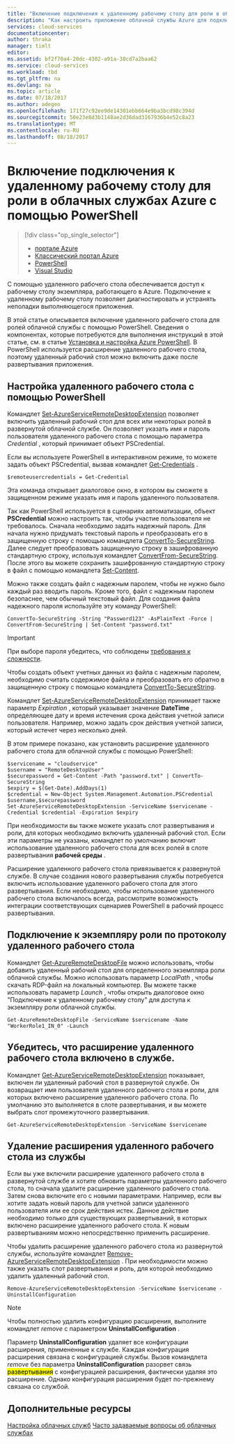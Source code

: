 ```yaml
---
title: "Включение подключения к удаленному рабочему столу для роли в облачных службах Azure с помощью PowerShell"
description: "Как настроить приложение облачной службы Azure для подключений к удаленному рабочему столу с помощью PowerShell"
services: cloud-services
documentationcenter: 
author: thraka
manager: timlt
editor: 
ms.assetid: bf2f70a4-20dc-4302-a91a-38cd7a2baa62
ms.service: cloud-services
ms.workload: tbd
ms.tgt_pltfrm: na
ms.devlang: na
ms.topic: article
ms.date: 07/18/2017
ms.author: adegeo
ms.openlocfilehash: 171f27c92ee9de14301ebb664e9ba3bcd98c394d
ms.sourcegitcommit: 50e23e8d3b1148ae2d36dad3167936b4e52c8a23
ms.translationtype: MT
ms.contentlocale: ru-RU
ms.lasthandoff: 08/18/2017
---
```

# <a name="enable-remote-desktop-connection-for-a-role-in-azure-cloud-services-using-powershell"></a>Включение подключения к удаленному рабочему столу для роли в облачных службах Azure с помощью PowerShell
> [!div class="op_single_selector"]
> * [портале Azure](cloud-services-role-enable-remote-desktop-new-portal.md)
> * [Классический портал Azure](cloud-services-role-enable-remote-desktop.md)
> * [PowerShell](cloud-services-role-enable-remote-desktop-powershell.md)
> * [Visual Studio](../vs-azure-tools-remote-desktop-roles.md)
>
>

С помощью удаленного рабочего стола обеспечивается доступ к рабочему столу экземпляра, работающего в Azure. Подключение к удаленному рабочему столу позволяет диагностировать и устранять неполадки выполняющегося приложения.

В этой статье описывается включение удаленного рабочего стола для ролей облачной службы с помощью PowerShell. Сведения о компонентах, которые потребуются для выполнения инструкций в этой статье, см. в статье [Установка и настройка Azure PowerShell](/powershell/azure/overview). В PowerShell используется расширение удаленного рабочего стола, поэтому удаленный рабочий стол можно включить даже после развертывания приложения.

## <a name="configure-remote-desktop-from-powershell"></a>Настройка удаленного рабочего стола с помощью PowerShell
Командлет [Set-AzureServiceRemoteDesktopExtension](/powershell/module/azure/set-azureserviceremotedesktopextension?view=azuresmps-3.7.0) позволяет включить удаленный рабочий стол для всех или некоторых ролей в развернутой облачной службе. Он позволяет указать имя и пароль пользователя удаленного рабочего стола с помощью параметра *Credential* , который принимает объект PSCredential.

Если вы используете PowerShell в интерактивном режиме, то можете задать объект PSCredential, вызвав командлет [Get-Credentials](https://technet.microsoft.com/library/hh849815.aspx) .

```
$remoteusercredentials = Get-Credential
```

Эта команда открывает диалоговое окно, в котором вы сможете в защищенном режиме указать имя и пароль удаленного пользователя.

Так как PowerShell используется в сценариях автоматизации, объект **PSCredential** можно настроить так, чтобы участие пользователя не требовалось. Сначала необходимо задать надежный пароль. Для начала нужно придумать текстовый пароль и преобразовать его в защищенную строку с помощью командлета [ConvertTo-SecureString](https://technet.microsoft.com/library/hh849818.aspx). Далее следует преобразовать защищенную строку в зашифрованную стандартную строку, используя командлет [ConvertFrom-SecureString](https://technet.microsoft.com/library/hh849814.aspx). После этого вы можете сохранить зашифрованную стандартную строку в файл с помощью командлета [Set-Content](https://technet.microsoft.com/library/ee176959.aspx).

Можно также создать файл с надежным паролем, чтобы не нужно было каждый раз вводить пароль. Кроме того, файл с надежным паролем безопаснее, чем обычный текстовый файл. Для создания файла надежного пароля используйте эту команду PowerShell:

```
ConvertTo-SecureString -String "Password123" -AsPlainText -Force | ConvertFrom-SecureString | Set-Content "password.txt"
```

> [!IMPORTANT]
> При выборе пароля убедитесь, что соблюдены [требования к сложности](https://technet.microsoft.com/library/cc786468.aspx).
>
>

Чтобы создать объект учетных данных из файла с надежным паролем, необходимо считать содержимое файла и преобразовать его обратно в защищенную строку с помощью командлета [ConvertTo-SecureString](https://technet.microsoft.com/library/hh849818.aspx).

Командлет [Set-AzureServiceRemoteDesktopExtension](/powershell/module/azure/set-azureserviceremotedesktopextension?view=azuresmps-3.7.0) принимает также параметр *Expiration* , который указывает значение **DateTime** , определяющее дату и время истечения срока действия учетной записи пользователя. Например, можно задать срок действия учетной записи, который истечет через несколько дней.

В этом примере показано, как установить расширение удаленного рабочего стола для облачной службы с помощью PowerShell:

```
$servicename = "cloudservice"
$username = "RemoteDesktopUser"
$securepassword = Get-Content -Path "password.txt" | ConvertTo-SecureString
$expiry = $(Get-Date).AddDays(1)
$credential = New-Object System.Management.Automation.PSCredential $username,$securepassword
Set-AzureServiceRemoteDesktopExtension -ServiceName $servicename -Credential $credential -Expiration $expiry
```
При необходимости вы также можете указать слот развертывания и роли, для которых необходимо включить удаленный рабочий стол. Если эти параметры не указаны, командлет по умолчанию включит использование удаленного рабочего стола для всех ролей в слоте развертывания **рабочей среды** .

Расширение удаленного рабочего стола привязывается к развернутой службе. В случае создания нового развертывания службы потребуется включить использование удаленного рабочего стола для этого развертывания. Если необходимо, чтобы использование удаленного рабочего стола включалось всегда, рассмотрите возможность интеграции соответствующих сценариев PowerShell в рабочий процесс развертывания.

## <a name="remote-desktop-into-a-role-instance"></a>Подключение к экземпляру роли по протоколу удаленного рабочего стола
Командлет [Get-AzureRemoteDesktopFile](/powershell/module/azure/get-azureremotedesktopfile?view=azuresmps-3.7.0) можно использовать, чтобы добавить удаленный рабочий стол для определенного экземпляра роли облачной службы. Можно использовать параметр *LocalPath* , чтобы скачать RDP-файл на локальный компьютер. Вы можете также использовать параметр *Launch* , чтобы открыть диалоговое окно "Подключение к удаленному рабочему столу" для доступа к экземпляру роли облачной службы.

```
Get-AzureRemoteDesktopFile -ServiceName $servicename -Name "WorkerRole1_IN_0" -Launch
```


## <a name="check-if-remote-desktop-extension-is-enabled-on-a-service"></a>Убедитесь, что расширение удаленного рабочего стола включено в службе.
Командлет [Get-AzureServiceRemoteDesktopExtension](/powershell/module/azure/get-azureremotedesktopfile?view=azuresmps-3.7.0) показывает, включен ли удаленный рабочий стол в развернутой службе. Он возвращает имя пользователя удаленного рабочего стола и роли, для которых включено расширение удаленного рабочего стола. По умолчанию это выполняется в слоте развертывания, и вы можете выбрать слот промежуточного развертывания.

```
Get-AzureServiceRemoteDesktopExtension -ServiceName $servicename
```

## <a name="remove-remote-desktop-extension-from-a-service"></a>Удаление расширения удаленного рабочего стола из службы
Если вы уже включили расширение удаленного рабочего стола в развернутой службе и хотите обновить параметры удаленного рабочего стола, то сначала удалите расширение удаленного рабочего стола. Затем снова включите его с новыми параметрами. Например, если вы хотите задать новый пароль для учетной записи удаленного пользователя или ее срок действия истек. Данное действие необходимо только для существующих развертываний, в которых включено расширение удаленного рабочего стола. К новым развертываниям можно непосредственно применить расширение.

Чтобы удалить расширение удаленного рабочего стола из развернутой службы, используйте командлет [Remove-AzureServiceRemoteDesktopExtension](/powershell/module/azure/remove-azureserviceremotedesktopextension?view=azuresmps-3.7.0) . При необходимости можно также указать слот развертывания и роль, для которой необходимо удалить удаленный рабочий стол.

```
Remove-AzureServiceRemoteDesktopExtension -ServiceName $servicename -UninstallConfiguration
```

> [!NOTE]
> Чтобы полностью удалить конфигурацию расширения, выполните командлет *remove* с параметром **UninstallConfiguration** .
>
> Параметр **UninstallConfiguration** удаляет все конфигурации расширения, примененные к службе. Каждая конфигурация расширения связана с конфигурацией службы. Вызов командлета *remove* без параметра **UninstallConfiguration** разорвет связь <mark>развертывания</mark> с конфигурацией расширения, фактически удаляя это расширение. Однако конфигурация расширения будет по-прежнему связана со службой.
>
>

## <a name="additional-resources"></a>Дополнительные ресурсы

[Настройка облачных служб](cloud-services-how-to-configure.md)
[Часто задаваемые вопросы об облачных службах](cloud-services-faq.md)
